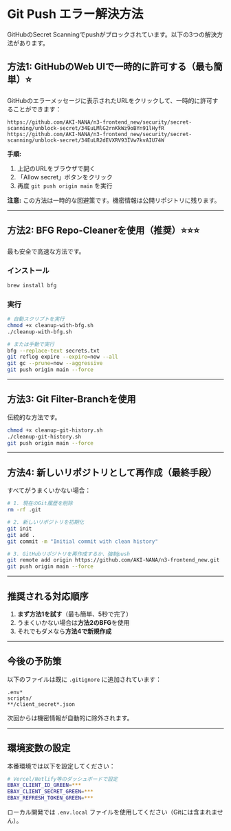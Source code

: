 # Git Push エラー解決方法

GitHubのSecret Scanningでpushがブロックされています。以下の3つの解決方法があります。

## 方法1: GitHubのWeb UIで一時的に許可する（最も簡単）⭐️

GitHubのエラーメッセージに表示されたURLをクリックして、一時的に許可することができます：

```
https://github.com/AKI-NANA/n3-frontend_new/security/secret-scanning/unblock-secret/34EuLMlG2rnKkWz9oBYn91lHyfR
https://github.com/AKI-NANA/n3-frontend_new/security/secret-scanning/unblock-secret/34EuLR2dEVXRV93IVw7kvAIU74W
```

**手順:**
1. 上記のURLをブラウザで開く
2. 「Allow secret」ボタンをクリック
3. 再度 `git push origin main` を実行

**注意:** この方法は一時的な回避策です。機密情報は公開リポジトリに残ります。

---

## 方法2: BFG Repo-Cleanerを使用（推奨）⭐️⭐️⭐️

最も安全で高速な方法です。

### インストール
```bash
brew install bfg
```

### 実行
```bash
# 自動スクリプトを実行
chmod +x cleanup-with-bfg.sh
./cleanup-with-bfg.sh

# または手動で実行
bfg --replace-text secrets.txt
git reflog expire --expire=now --all
git gc --prune=now --aggressive
git push origin main --force
```

---

## 方法3: Git Filter-Branchを使用

伝統的な方法です。

```bash
chmod +x cleanup-git-history.sh
./cleanup-git-history.sh
git push origin main --force
```

---

## 方法4: 新しいリポジトリとして再作成（最終手段）

すべてがうまくいかない場合：

```bash
# 1. 現在のGit履歴を削除
rm -rf .git

# 2. 新しいリポジトリを初期化
git init
git add .
git commit -m "Initial commit with clean history"

# 3. GitHubリポジトリを再作成するか、強制push
git remote add origin https://github.com/AKI-NANA/n3-frontend_new.git
git push origin main --force
```

---

## 推奨される対応順序

1. **まず方法1を試す**（最も簡単、5秒で完了）
2. うまくいかない場合は**方法2のBFG**を使用
3. それでもダメなら**方法4で新規作成**

---

## 今後の予防策

以下のファイルは既に `.gitignore` に追加されています：

```
.env*
scripts/
**/client_secret*.json
```

次回からは機密情報が自動的に除外されます。

---

## 環境変数の設定

本番環境では以下を設定してください：

```bash
# Vercel/Netlify等のダッシュボードで設定
EBAY_CLIENT_ID_GREEN=***
EBAY_CLIENT_SECRET_GREEN=***
EBAY_REFRESH_TOKEN_GREEN=***
```

ローカル開発では `.env.local` ファイルを使用してください（Gitには含まれません）。
